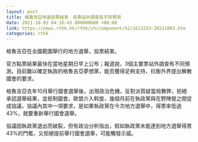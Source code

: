 ```yaml
---
layout: post
title: 格魯吉亞地選投票結束　各票站外調查有不同預測
date: 2021-10-03 04:16:43.000000000 +08:00
link: https://news.rthk.hk/rthk/ch/component/k2/1613253-20211003.htm
categories: rthk
---
```


格魯吉亞在全國範圍舉行的地方選舉，投票結束。

官方點票結果最快在當地星期日早上公布；報道說，3個主要票站外調查有不同預測，目前難以確定執政的格魯吉亞夢想黨，能否獲得足夠支持，抗衡外界提出解散國會的要求。

格魯吉亞去年10月舉行國會選舉後，出現政治危機，反對派質疑當局舞弊，拒絕承認選舉結果，並抵制國會。歐盟介入斡旋，幾個月前在執政黨與在野陣營之間促成協議，協議內其中一項要求，是如果執政黨在今次地方選舉中，得票率低過43%，就要重新舉行國會選舉。

協議因執政黨退出而破裂，但有政治分析指出，假如執政黨未能達到地方選舉得票43%的門檻，又拒絕提前舉行國會選舉，可能觸發示威。
